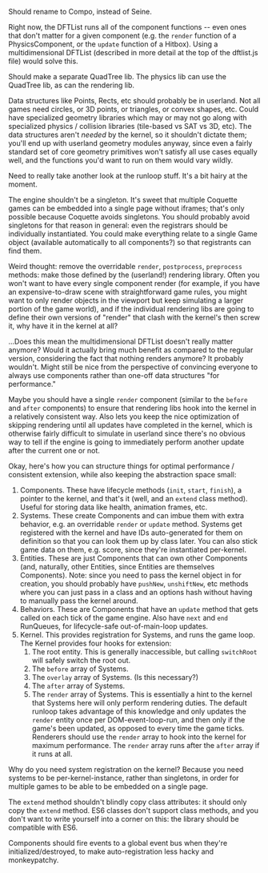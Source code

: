Should rename to Compo, instead of Seine.


Right now, the DFTList runs all of the component functions -- even ones that
don't matter for a given component (e.g. the `render` function of a
PhysicsComponent, or the `update` function of a Hitbox). Using a
multidimensional DFTList (described in more detail at the top of the dftlist.js
file) would solve this.


Should make a separate QuadTree lib. The physics lib can use the QuadTree lib,
as can the rendering lib.


Data structures like Points, Rects, etc should probably be in userland. Not all
games need circles, or 3D points, or triangles, or convex shapes, etc. Could
have specialized geometry libraries which may or may not go along with
specialized physics / collision libraries (tile-based vs SAT vs 3D, etc). The
data structures aren't *needed* by the kernel, so it shouldn't dictate them;
you'll end up with userland geometry modules anyway, since even a fairly
standard set of core geometry primitives won't satisfy all use cases equally
well, and the functions you'd want to run on them would vary wildly.


Need to really take another look at the runloop stuff. It's a bit hairy at the
moment.


The engine shouldn't be a singleton. It's sweet that multiple Coquette games
can be embedded into a single page without iframes; that's only possible
because Coquette avoids singletons. You should probably avoid singletons for
that reason in general: even the registrars should be individually
instantiated. You could make everything relate to a single Game object
(available automatically to all components?) so that registrants can find them.


Weird thought: remove the overridable `render`, `postprocess`, `preprocess`
methods: make those defined by the (userland!) rendering library. Often you
won't want to have every single component render (for example, if you have an
expensive-to-draw scene with straightforward game rules, you might want to only
render objects in the viewport but keep simulating a larger portion of the game
world), and if the individual rendering libs are going to define their own
versions of "render" that clash with the kernel's then screw it, why have it in
the kernel at all?

...Does this mean the multidimensional DFTList doesn't really matter anymore?
Would it actually bring much benefit as compared to the regular version,
considering the fact that nothing renders anymore? It probably wouldn't. Might
still be nice from the perspective of convincing everyone to always use
components rather than one-off data structures "for performance."

Maybe you should have a single `render` component (similar to the `before` and
`after` components) to ensure that rendering libs hook into the kernel in a
relatively consistent way. Also lets you keep the nice optimization of skipping
rendering until all updates have completed in the kernel, which is otherwise
fairly difficult to simulate in userland since there's no obvious way to tell
if the engine is going to immediately perform another update after the current
one or not.

Okay, here's how you can structure things for optimal performance / consistent
extension, while also keeping the abstraction space small:

1. Components. These have lifecycle methods (`init`, `start`, `finish`), a
   pointer to the kernel, and that's it (well, and an `extend` class method).
   Useful for storing data like health, animation frames, etc.
2. Systems. These create Components and can imbue them with extra behavior,
   e.g. an overridable `render` or `update` method. Systems get registered with
   the kernel and have IDs auto-generated for them on definition so that you
   can look them up by class later. You can also stick game data on them, e.g.
   score, since they're instantiated per-kernel.
3. Entities. These are just Components that can own other Components (and,
   naturally, other Entities, since Entities are themselves Components). Note:
   since you need to pass the kernel object in for creation, you should
   probably have `pushNew`, `unshiftNew`, etc methods where you can just pass
   in a class and an options hash without having to manually pass the kernel
   around.
4. Behaviors. These are Components that have an `update` method that gets called
   on each tick of the game engine. Also have `next` and `end` RunQueues, for
   lifecycle-safe out-of-main-loop updates.
5. Kernel. This provides registration for Systems, and runs the game loop. The
   Kernel provides four hooks for extension:
   1. The root entity. This is generally inaccessible, but calling `switchRoot`
      will safely switch the root out.
   2. The `before` array of Systems.
   3. The `overlay` array of Systems. (Is this necessary?)
   4. The `after` array of Systems.
   5. The `render` array of Systems. This is essentially a hint to the kernel
      that Systems here will only perform rendering duties. The default runloop
      takes advantage of this knowledge and only updates the `render` entity
      once per DOM-event-loop-run, and then only if the game's been updated, as
      opposed to every time the game ticks. Renderers should use the `render`
      array to hook into the kernel for maximum performance. The `render`
      array runs after the `after` array if it runs at all.

Why do you need system registration on the kernel? Because you need systems
to be per-kernel-instance, rather than singletons, in order for multiple games
to be able to be embedded on a single page.

The `extend` method shouldn't blindly copy class attributes: it should only
copy the `extend` method. ES6 classes don't support class methods, and you
don't want to write yourself into a corner on this: the library should be
compatible with ES6.


Components should fire events to a global event bus when they're
initialized/destroyed, to make auto-registration less hacky and monkeypatchy.
